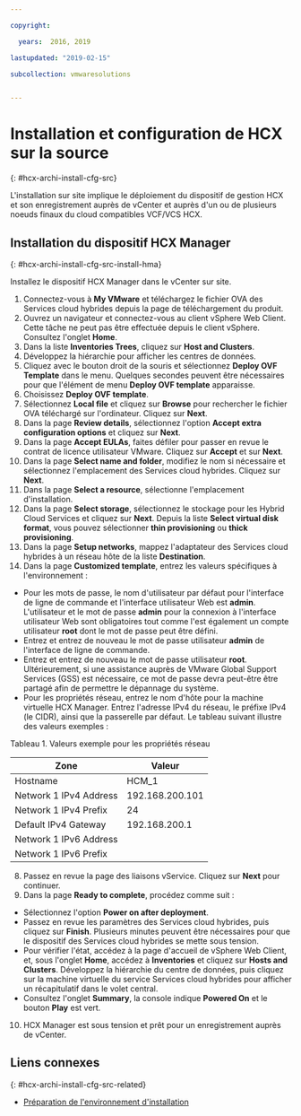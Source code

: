 ```yaml
---

copyright:

  years:  2016, 2019

lastupdated: "2019-02-15"

subcollection: vmwaresolutions


---
```

# Installation et configuration de HCX sur la source
{: #hcx-archi-install-cfg-src}

L'installation sur site implique le déploiement du dispositif de gestion HCX et son enregistrement auprès de vCenter et auprès d'un ou de plusieurs noeuds finaux du cloud compatibles VCF/VCS HCX.

## Installation du dispositif HCX Manager
{: #hcx-archi-install-cfg-src-install-hma}

Installez le dispositif HCX Manager dans le vCenter sur site.

1. Connectez-vous à **My VMware** et téléchargez le fichier OVA des Services cloud hybrides depuis la page de téléchargement du produit.
2. Ouvrez un navigateur et connectez-vous au client vSphere Web Client. Cette tâche ne peut pas être effectuée depuis le client vSphere. Consultez l'onglet **Home**.
3. Dans la liste **Inventories Trees**, cliquez sur **Host and Clusters**.
4. Développez la hiérarchie pour afficher les centres de données.
5. Cliquez avec le bouton droit de la souris et sélectionnez **Deploy OVF Template** dans le menu. Quelques secondes peuvent être nécessaires pour que l'élément de menu **Deploy OVF template** apparaisse.
6. Choisissez **Deploy OVF template**.
  1. Sélectionnez **Local file** et cliquez sur **Browse** pour rechercher le fichier OVA téléchargé sur l'ordinateur. Cliquez sur **Next**.
  2. Dans la page **Review details**, sélectionnez l'option **Accept extra configuration options** et cliquez sur **Next**.
  3. Dans la page **Accept EULAs**, faites défiler pour passer en revue le contrat de licence utilisateur VMware. Cliquez sur **Accept** et sur **Next**.
  4. Dans la page **Select name and folder**, modifiez le nom si nécessaire et sélectionnez l'emplacement des Services cloud hybrides. Cliquez sur **Next**.
  5. Dans la page **Select a resource**, sélectionne l'emplacement d'installation.
  6. Dans la page **Select storage**, sélectionnez le stockage pour les Hybrid Cloud Services et cliquez sur **Next**. Depuis la liste **Select virtual disk format**, vous pouvez sélectionner **thin provisioning** ou **thick provisioning**.
  7. Dans la page **Setup networks**, mappez l'adaptateur des Services cloud hybrides à un réseau hôte de la liste **Destination**.
7. Dans la page **Customized template**, entrez les valeurs spécifiques à l'environnement :
  * Pour les mots de passe, le nom d'utilisateur par défaut pour l'interface de ligne de commande et l'interface utilisateur Web est **admin**. L'utilisateur et le mot de passe **admin** pour la connexion à l'interface utilisateur Web sont obligatoires tout comme l'est également un compte utilisateur **root** dont le mot de passe peut être défini.
  * Entrez et entrez de nouveau le mot de passe utilisateur **admin** de l'interface de ligne de commande.
  * Entrez et entrez de nouveau le mot de passe utilisateur **root**. Ultérieurement, si une assistance auprès de VMware Global Support Services (GSS) est nécessaire, ce mot de passe devra peut-être être partagé afin de permettre le dépannage du système.
  * Pour les propriétés réseau, entrez le nom d'hôte pour la machine virtuelle HCX Manager. Entrez l'adresse IPv4 du réseau, le préfixe IPv4 (le CIDR), ainsi que la passerelle par défaut. Le tableau suivant illustre des valeurs exemples :

Tableau 1. Valeurs exemple pour les propriétés réseau

| Zone                    | Valeur           |
|--------------------------|-----------------|
| Hostname                 | HCM_1           |
| Network 1 IPv4 Address   | 192.168.200.101 |
| Network 1 IPv4 Prefix    | 24              |
| Default IPv4 Gateway     | 192.168.200.1   |
| Network 1 IPv6 Address   |                 |
| Network 1 IPv6 Prefix    |                 |

8. Passez en revue la page des liaisons vService. Cliquez sur **Next** pour continuer.
9. Dans la page **Ready to complete**, procédez comme suit :
  * Sélectionnez l'option **Power on after deployment**.
  * Passez en revue les paramètres des Services cloud hybrides, puis cliquez sur **Finish**. Plusieurs minutes peuvent être nécessaires pour que le dispositif des Services cloud hybrides se mette sous tension.
  * Pour vérifier l'état, accédez à la page d'accueil de vSphere Web Client, et, sous l'onglet **Home**, accédez à **Inventories** et cliquez sur **Hosts and Clusters**. Développez la hiérarchie du centre de données, puis cliquez sur la machine virtuelle du service Services cloud hybrides pour afficher un récapitulatif dans le volet central.
  * Consultez l'onglet **Summary**, la console indique **Powered On** et le bouton **Play** est vert.
10. HCX Manager est sous tension et prêt pour un enregistrement auprès de vCenter.

## Liens connexes
{: #hcx-archi-install-cfg-src-related}

* [Préparation de l'environnement d'installation](/docs/services/vmwaresolutions/archiref/hcx-archi?topic=vmware-solutions-hcx-archi-prep-install)
